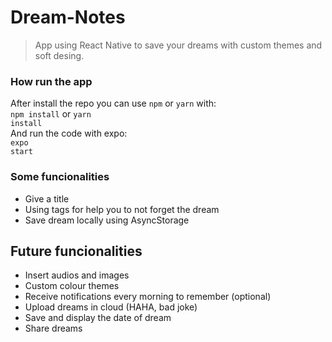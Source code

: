 # Dream-Notes
> App using React Native to save your dreams with custom themes and soft desing.

### How run the app
After install the repo you can use <code>npm</code> or <code>yarn</code> with: <br/>
<code>npm install</code> or <code>yarn install</code>  <br/>
And run the code with expo: <br/>
<code>expo start</code>

### Some funcionalities
+ Give a title
+ Using tags for help you to not forget the dream
+ Save dream locally using AsyncStorage

## Future funcionalities
+ Insert audios and images 
+ Custom colour themes
+ Receive notifications every morning to remember (optional)
+ Upload dreams in cloud (HAHA, bad joke)
+ Save and display the date of dream
+ Share dreams
